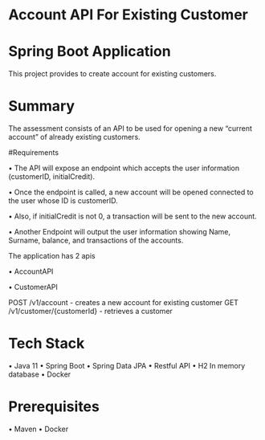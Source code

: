 # Account API For Existing Customer

# Spring Boot Application

This project provides to create account for existing customers.
  
# Summary

The assessment consists of an API to be used for opening a new “current account” of already existing customers.

#Requirements

• The API will expose an endpoint which accepts the user information (customerID, initialCredit).

• Once the endpoint is called, a new account will be opened connected to the user whose ID is customerID.

• Also, if initialCredit is not 0, a transaction will be sent to the new account.

• Another Endpoint will output the user information showing Name, Surname, balance, and transactions of the accounts.


  The application has 2 apis
  
• AccountAPI

• CustomerAPI

POST /v1/account - creates a new account for existing customer
GET /v1/customer/{customerId} - retrieves a customer

# Tech Stack

• Java 11
• Spring Boot
• Spring Data JPA
• Restful API 
• H2 In memory database
• Docker

# Prerequisites

• Maven
• Docker
